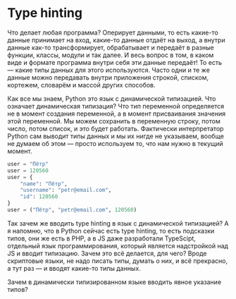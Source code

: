# Type hinting

Что делает любая программа? Оперирует данными, то есть какие-то данные принимает на вход, какие-то данные отдаёт на выход, а внутри данные как-то трансформирует, обрабатывает и передаёт в разные функции, классы, модули и так далее. И весь вопрос в том, в каком виде и формате программа внутри себя эти данные передаёт! То есть — какие типы данных для этого используются. Часто одни и те же данные можно передавать внутри приложения строкой, списком, кортежем, словарём и массой других способов.

Как все мы знаем, Python это язык с динамической типизацией. Что означает динамическая типизация? Что тип переменной определяется не в момент создания переменной, а в момент присваивания значения этой переменной. Мы можем сохранить в переменную строку, потом число, потом список, и это будет работать. Фактически интерпретатор Python сам выводит типы данных и мы их нигде не указываем, вообще не думаем об этом — просто используем то, что нам нужно в текущий момент.

```python
user = "Пётр"
user = 120560
user = {
    "name": "Пётр",
    "username": "petr@email.com",
    "id": 120560
}
user = ("Пётр", "petr@email.com", 120560)
```

Так зачем же вводить type hinting в язык с динамической типизацией? А я напомню, что в Python сейчас есть type hinting, то есть подсказки типов, они же есть в PHP, а в JS даже разработали TypeScipt, отдельный язык программирования, который является надстройкой над JS и вводит типизацию. Зачем это всё делается, для чего? Вроде скриптовые языки, не надо писать типы, думать о них, и всё прекрасно, а тут раз — и вводят какие-то типы данных.

Зачем в динамически типизированном языке вводить явное указание типов?
